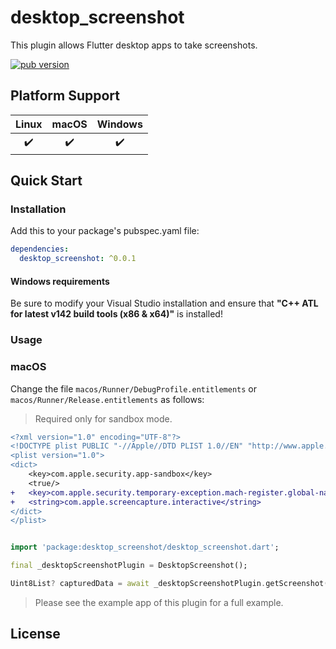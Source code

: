 # desktop_screenshot

This plugin allows Flutter desktop apps to take screenshots.

[![pub version][pub-image]][pub-url]

[pub-image]: https://img.shields.io/pub/v/desktop_screenshot.svg
[pub-url]: https://pub.dev/packages/desktop_screenshot


## Platform Support

| Linux | macOS | Windows |
| :---: | :---: | :-----: |
|  ✔️   |  ✔️   |   ✔️    |

## Quick Start

### Installation

Add this to your package's pubspec.yaml file:

```yaml
dependencies:
  desktop_screenshot: ^0.0.1
```
#### Windows requirements

Be sure to modify your Visual Studio installation and ensure that **"C++ ATL for latest v142 build tools (x86 & x64)"** is installed!

### Usage

### macOS

Change the file `macos/Runner/DebugProfile.entitlements` or `macos/Runner/Release.entitlements` as follows:

> Required only for sandbox mode.

```diff
<?xml version="1.0" encoding="UTF-8"?>
<!DOCTYPE plist PUBLIC "-//Apple//DTD PLIST 1.0//EN" "http://www.apple.com/DTDs/PropertyList-1.0.dtd">
<plist version="1.0">
<dict>
	<key>com.apple.security.app-sandbox</key>
	<true/>
+	<key>com.apple.security.temporary-exception.mach-register.global-name</key>
+	<string>com.apple.screencapture.interactive</string>
</dict>
</plist>
```

```dart

import 'package:desktop_screenshot/desktop_screenshot.dart';

final _desktopScreenshotPlugin = DesktopScreenshot();

Uint8List? capturedData = await _desktopScreenshotPlugin.getScreenshot();

```

> Please see the example app of this plugin for a full example.

## License